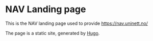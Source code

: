 # NAV Landing page

This is the NAV landing page used to provide https://nav.uninett.no/

The page is a static site, generated by [Hugo](https://gohugo.io/).

